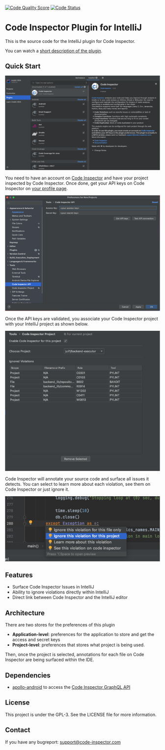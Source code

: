 [![Code Quality Score](https://www.code-inspector.com/project/20239/score/svg)](https://frontend.code-inspector.com/public/project/20239/intellij-plugin/dashboard)
[![Code Status](https://www.code-inspector.com/project/20239/status/svg)](https://frontend.code-inspector.com/public/project/20239/intellij-plugin/dashboard)

# Code Inspector Plugin for IntelliJ

This is the source code for the IntelliJ plugin for Code Inspector.

You can watch a [short description of the plugin](https://www.youtube.com/watch?v=ecGhMpynHXQ).


## Quick Start

![Code Inspector IntelliJ plugin](src/main/resources/imgs/plugin-description.png "Code Inspector PlugIn")

You need to have an account on [Code Inspector](https://www.code-inspector.com) and have your project
inspected by Code Inspector. Once done, get your API keys on Code Inspector on 
[your profile page](https://frontend.code-inspector.com/account/profile). 


![API keys configuration](src/main/resources/imgs/api-keys.png)

Once the API keys are validated, you associate your Code Inspector project with your IntelliJ project as shown
below.

![Project Configuration](src/main/resources/imgs/project-preferences.png)

Code Inspector will annotate your source code and surface all issues it detects. You can select to learn more
about each violation, see them on Code Inspector or just ignore it.

![Action Available](src/main/resources/imgs/actions-available.png)


## Features

 * Surface Code Inspector Issues in IntelliJ
 * Ability to ignore violations directly within IntelliJ
 * Direct link between Code Inspector and the IntelliJ editor

## Architecture

There are two stores for the preferences of this plugin

 * **Application-level**: preferences for the application to store and get the access and secret keys
 * **Project-level**: preferences that stores what project is being used.

Then, once the project is selected, annotations for each file on Code Inspector
are being surfaced within the IDE.

## Dependencies

 * [apollo-android](https://github.com/apollographql/apollo-android) 
   to access the [Code Inspector GraphQL API](https://doc.code-inspector.com/docs/api/)

## License

This project is under the GPL-3. See the LICENSE file for more information.

## Contact

If you have any bugreport: support@code-inspector.com